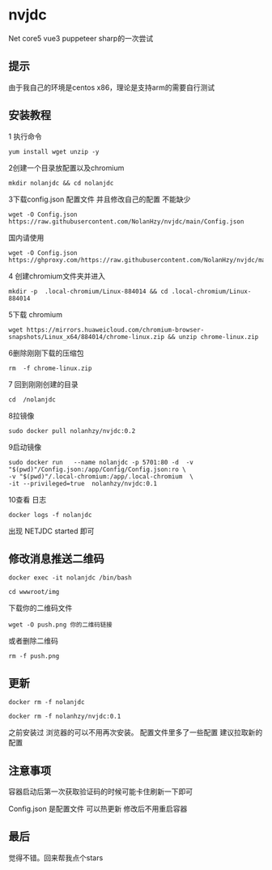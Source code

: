 # nvjdc
Net core5  vue3 puppeteer sharp的一次尝试

## 提示
由于我自己的环境是centos x86，理论是支持arm的需要自行测试

## 安装教程
1 执行命令

```
yum install wget unzip -y
```

2创建一个目录放配置以及chromium

```
mkdir nolanjdc && cd nolanjdc
```

3下载config.json 配置文件 并且修改自己的配置 不能缺少

```
wget -O Config.json  https://raw.githubusercontent.com/NolanHzy/nvjdc/main/Config.json
```
国内请使用
 ```
wget -O Config.json   https://ghproxy.com/https://raw.githubusercontent.com/NolanHzy/nvjdc/main/Config.json
```

4 创建chromium文件夹并进入

```
mkdir -p  .local-chromium/Linux-884014 && cd .local-chromium/Linux-884014
```

5下载 chromium 

```
wget https://mirrors.huaweicloud.com/chromium-browser-snapshots/Linux_x64/884014/chrome-linux.zip && unzip chrome-linux.zip
```

6删除刚刚下载的压缩包 

```
rm  -f chrome-linux.zip
```

7 回到刚刚创建的目录

```
cd  /nolanjdc
```

8拉镜像

```
sudo docker pull nolanhzy/nvjdc:0.2
```

9启动镜像

```
sudo docker run   --name nolanjdc -p 5701:80 -d  -v  "$(pwd)"/Config.json:/app/Config/Config.json:ro \
-v "$(pwd)"/.local-chromium:/app/.local-chromium  \
-it --privileged=true  nolanhzy/nvjdc:0.1 
```

10查看 日志 

```
docker logs -f nolanjdc 

```

  

出现 NETJDC  started 即可 


## 修改消息推送二维码
```
docker exec -it nolanjdc /bin/bash
```

```
cd wwwroot/img
```
下载你的二维码文件
```
wget -O push.png 你的二维码链接
```
或者删除二维码
```
rm -f push.png
```
## 更新
```
docker rm -f nolanjdc 
```
```
docker rm -f nolanhzy/nvjdc:0.1
```
之前安装过 浏览器的可以不用再次安装。 配置文件里多了一些配置 建议拉取新的配置

## 注意事项

容器启动后第一次获取验证码的时候可能卡住刷新一下即可

Config.json 是配置文件 可以热更新 修改后不用重启容器

## 最后
觉得不错。回来帮我点个stars

